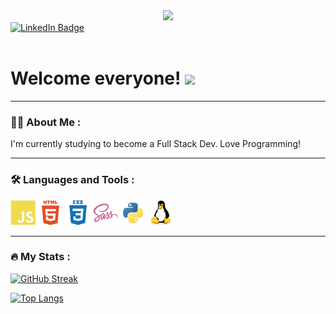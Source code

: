 <div id="header" align="center">
  <img src="https://media.giphy.com/media/Yr6KlhMdKRnM6CY40W/giphy.gif" width="100"/>
</div>

<div id="badges">
  <a href="https://www.linkedin.com/in/pablo-bari-20b9a1214">
  <img src="https://img.shields.io/badge/LinkedIn-blue?style=for-the-badge&logo=linkedin&logoColor=white" alt="LinkedIn Badge"/>
  </a>
</div>
<img src="https://komarev.com/ghpvc/?username=pablilloab&style=flat-square&color=blue" alt=""/>

<h1>
  Welcome everyone!
  <img src="https://media.giphy.com/media/hvRJCLFzcasrR4ia7z/giphy.gif" width="30px"/>
</h1>

---

### :man_technologist: About Me :

I'm currently studying to become a Full Stack Dev. 
Love Programming!

---

### :hammer_and_wrench: Languages and Tools :

<div>
  <img src="https://github.com/devicons/devicon/blob/master/icons/javascript/javascript-plain.svg" alt="js-logo" width="40" heigth="40">
  <img src="https://github.com/devicons/devicon/blob/master/icons/html5/html5-plain-wordmark.svg" alt="html-logo" width="40" heigth="40">
  <img src="https://github.com/devicons/devicon/blob/master/icons/css3/css3-plain-wordmark.svg" alt="css-logo" width="40" heigth="40">
  <img src="https://github.com/devicons/devicon/blob/master/icons/sass/sass-original.svg" alt="sass-logo" width="40" heigth="40">
  <img src="https://github.com/devicons/devicon/blob/master/icons/python/python-original.svg" alt="python-logo" width="40" heigth="40">
  <img src="https://github.com/devicons/devicon/blob/master/icons/linux/linux-original.svg" alt="linux-logo" width="40" heigth="40">
  
</div>

---

### :fire: My Stats :

[![GitHub Streak](http://github-readme-streak-stats.herokuapp.com?user=pablilloab&theme=dark&hide_border=true&date_format=M%20j%5B%2C%20Y%5D)](https://git.io/streak-stats)

[![Top Langs](https://github-readme-stats.vercel.app/api/top-langs/?username=pablilloab)](https://github.com/anuraghazra/github-readme-stats)
